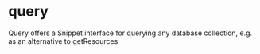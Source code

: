 query
=====

Query offers a Snippet interface for querying any database collection, e.g. as an alternative to getResources
